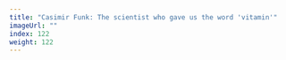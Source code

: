 ```yaml
---
title: "Casimir Funk: The scientist who gave us the word 'vitamin'"
imageUrl: ""
index: 122
weight: 122
---
```

